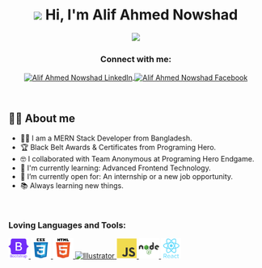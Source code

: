 <h1 align="center">
  <img src="https://media.giphy.com/media/hvRJCLFzcasrR4ia7z/giphy.gif" width="35"> Hi, I'm Alif Ahmed Nowshad
</h1>

<p align="center">
  <img src="https://readme-typing-svg.herokuapp.com?lines=MERN+Stack+Developer;Specialist%20on%20React+Js;Front%20End%20Developer;Always+learning+new+things&center=true&width=500&height=50">
</p>

<h3 align="center">Connect with me:</h3>
<p align="center">
  <a href="https://www.linkedin.com/in/alifahmednowshad/" target="_blank">
    <img align="center" src="https://raw.githubusercontent.com/rahuldkjain/github-profile-readme-generator/master/src/images/icons/Social/linked-in-alt.svg" alt="Alif Ahmed Nowshad LinkedIn" height="30" width="40" />
  </a>
  <a href="https://www.facebook.com/alifahmednowshad" target="_blank">
    <img align="center" src="https://raw.githubusercontent.com/rahuldkjain/github-profile-readme-generator/master/src/images/icons/Social/facebook.svg" alt="Alif Ahmed Nowshad Facebook" height="30" width="40" />
  </a>
</p>

<br>

## :sassy_man: About me
- 👨‍💻 I am a MERN Stack Developer from Bangladesh.
- 🏆 Black Belt Awards & Certificates from Programing Hero.
- 🤓 I collaborated with Team Anonymous at Programing Hero Endgame.
- 📘 I'm currently learning: Advanced Frontend Technology.
- 🤔 I’m currently open for: An internship or a new job opportunity.
- 📚 Always learning new things.

<br>

<h3 align="left">Loving Languages and Tools:</h3>
<p align="left">
  <a href="https://getbootstrap.com" target="_blank" rel="noreferrer">
    <img src="https://raw.githubusercontent.com/devicons/devicon/master/icons/bootstrap/bootstrap-plain-wordmark.svg" alt="Bootstrap" width="40" height="40" />
  </a>
  <a href="https://www.w3schools.com/css/" target="_blank" rel="noreferrer">
    <img src="https://raw.githubusercontent.com/devicons/devicon/master/icons/css3/css3-original-wordmark.svg" alt="CSS3" width="40" height="40" />
  </a>
  <a href="https://www.w3.org/html/" target="_blank" rel="noreferrer">
    <img src="https://raw.githubusercontent.com/devicons/devicon/master/icons/html5/html5-original-wordmark.svg" alt="HTML5" width="40" height="40" />
  </a>
  <a href="https://www.adobe.com/in/products/illustrator.html" target="_blank" rel="noreferrer">
    <img src="https://www.vectorlogo.zone/logos/adobe_illustrator/adobe_illustrator-icon.svg" alt="Illustrator" width="40" height="40" />
  </a>
  <a href="https://developer.mozilla.org/en-US/docs/Web/JavaScript" target="_blank" rel="noreferrer">
    <img src="https://raw.githubusercontent.com/devicons/devicon/master/icons/javascript/javascript-original.svg" alt="JavaScript" width="40" height="40" />
  </a>
  <a href="https://nodejs.org" target="_blank" rel="noreferrer">
    <img src="https://raw.githubusercontent.com/devicons/devicon/master/icons/nodejs/nodejs-original-wordmark.svg" alt="Node.js" width="40" height="40" />
  </a>
  <a href="https://reactjs.org/" target="_blank" rel="noreferrer">
    <img src="https://raw.githubusercontent.com/devicons/devicon/master/icons/react/react-original-wordmark.svg" alt="React" width="40" height="40" />
  </a>
</p>
